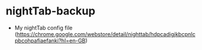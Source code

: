 # nightTab-backup

- My nightTab config file (https://chrome.google.com/webstore/detail/nighttab/hdpcadigjkbcpnlcpbcohpafiaefanki?hl=en-GB)
